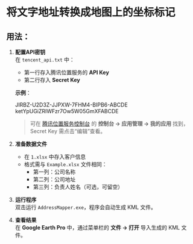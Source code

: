 
# 将文字地址转换成地图上的坐标标记

## 用法：

1. **配置API密钥**  
   在 `tencent_api.txt` 中：
   - 第一行存入腾讯位置服务的 **API Key**  
   - 第二行存入 **Secret Key**  

   **示例**：

   JIRBZ-U2D3Z-JJPXW-7FHM4-BIPB6-ABCDE   
   ketYpUGiZRIWFzr7Ow5W05GmXFABCDE

   > 可在 [腾讯位置服务控制台](https://lbs.qq.com/) 的 **控制台 → 应用管理 → 我的应用** 找到，Secret Key 需点击“编辑”查看。

3. **准备数据文件**  
   - 在 `1.xlsx` 中存入客户信息  
   - 格式需与 `Example.xlsx` 文件相同：  
     - 第一列：公司名称  
     - 第二列：公司地址  
     - 第三列：负责人姓名（可选，可留空）  

4. **运行程序**  
   双击运行 `AddressMapper.exe`，程序会自动生成 KML 文件。

5. **查看结果**  
   在 **Google Earth Pro** 中，通过菜单栏的 **文件 → 打开** 导入生成的 KML 文件。

